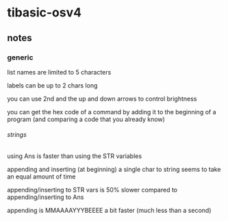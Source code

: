 # tibasic-osv4

## notes

<!-- ### related to code

Ans is always consideted trashed

z is always considered trashed -->

### generic

list names are limited to 5 characters

labels can be up to 2 chars long

you can use 2nd and the up and down arrows to control brightness

you can get the hex code of a command by adding it to the beginning of a program (and comparing a code that you already know)

###### strings

using Ans is faster than using the STR variables

appending and inserting (at beginning) a single char to string seems to take an equal amount of time

appending/inserting to STR vars is 50% slower compared to appending/inserting to Ans

appending is MMAAAAYYYBEEEE a bit faster (much less than a second)
